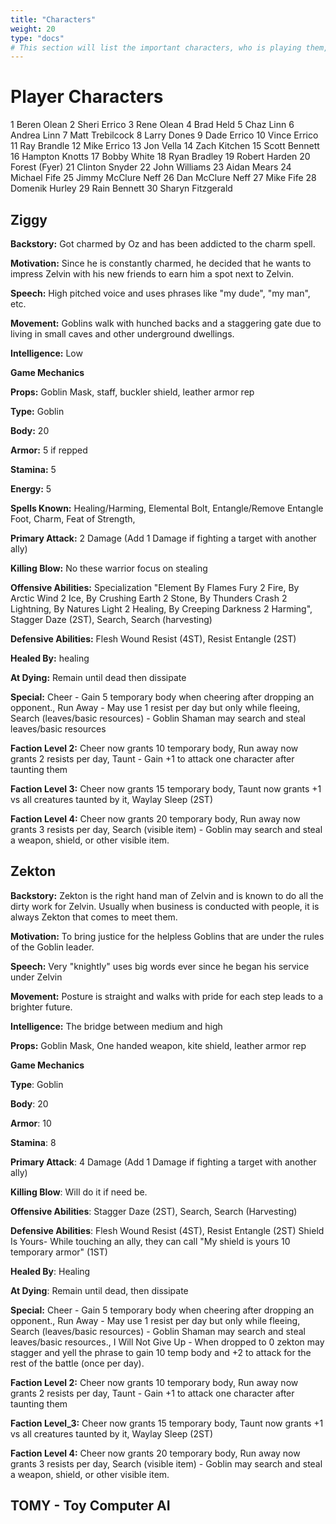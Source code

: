 ```yaml
---
title: "Characters"
weight: 20
type: "docs"
# This section will list the important characters, who is playing them, their backstory, and their journey as the game continues. This can be a place where players can see which characters are available to play. I would like a small section that is in some way protected via password or has a link to google docs that only certain players can access.
---
```


# Player Characters

1    Beren Olean
2    Sheri Errico
3    Rene Olean
4    Brad Held
5    Chaz Linn
6    Andrea Linn
7    Matt Trebilcock
8    Larry Dones
9    Dade Errico
10    Vince Errico
11    Ray Brandle
12    Mike Errico
13    Jon Vella
14    Zach Kitchen
15    Scott Bennett
16    Hampton Knotts
17    Bobby White
18    Ryan Bradley
19    Robert Harden
20    Forest (Fyer)
21    Clinton Snyder
22    John Williams
23    Aidan Mears
24    Michael Fife
25    Jimmy McClure Neff
26    Dan McClure Neff
27    Mike Fife
28    Domenik Hurley
29    Rain Bennett
30    Sharyn Fitzgerald

## **Ziggy**

**Backstory:** Got charmed by Oz and has been addicted to the charm spell. 

**Motivation:** Since he is constantly charmed, he decided that he wants to impress Zelvin with his new friends to earn him a spot next to Zelvin.

**Speech:** High pitched voice and uses phrases like "my dude", "my man", etc.

**Movement:** Goblins walk with hunched backs and a staggering gate due to living in small caves and other underground dwellings.

**Intelligence:** Low

**Game Mechanics**

**Props:** Goblin Mask, staff, buckler shield, leather armor rep

**Type:** Goblin 

**Body:** 20 

**Armor:** 5 if repped 

**Stamina:** 5 

**Energy:** 5 

**Spells Known:** Healing/Harming, Elemental Bolt, Entangle/Remove Entangle Foot, Charm, Feat of Strength,  

**Primary Attack:** 2 Damage (Add 1 Damage if fighting a target with another ally)   

**Killing Blow:** No these warrior focus on stealing 

**Offensive Abilities:** Specialization "Element By Flames Fury 2 Fire, By Arctic Wind 2 Ice, By Crushing Earth 2 Stone, By Thunders Crash 2 Lightning, By Natures Light 2 Healing, By  Creeping Darkness 2 Harming", Stagger Daze (2ST), Search, Search  (harvesting) 

**Defensive Abilities:** Flesh Wound Resist (4ST), Resist Entangle (2ST) 

**Healed By:** healing 

**At Dying:** Remain until dead then dissipate 

**Special:** Cheer - Gain 5 temporary body when cheering after dropping an opponent., Run  Away - May use 1 resist per day but only while fleeing, Search  (leaves/basic resources) - Goblin Shaman may search and steal  leaves/basic resources 

**Faction Level 2:** Cheer now grants 10 temporary body, Run away now grants 2 resists per day,  Taunt - Gain +1 to attack one character after taunting them 

**Faction Level 3:** Cheer now grants 15 temporary body, Taunt now grants +1 vs all creatures taunted by it, Waylay Sleep (2ST) 

**Faction Level 4:** Cheer now grants 20 temporary body, Run away now grants 3 resists per day,  Search (visible item) - Goblin may search and steal a weapon, shield, or other visible item.


## Zekton 

**Backstory:** Zekton is the right hand man of Zelvin and is known to do all the dirty work for Zelvin. Usually when business is conducted with people, it is always Zekton that comes to meet them.

**Motivation:** To bring justice for the helpless Goblins that are under the rules of the Goblin leader.

**Speech:** Very "knightly" uses big words ever since he began his service under Zelvin 

**Movement:** Posture is straight and walks with pride for each step leads to a brighter future.

**Intelligence:** The bridge between medium and high 

**Props:** Goblin Mask, One handed weapon, kite shield, leather armor rep

**Game Mechanics**

**Type**: Goblin 

**Body**: 20 

**Armor**: 10  

**Stamina**: 8 

**Primary Attack**: 4 Damage (Add 1 Damage if fighting a target with another ally)

**Killing Blow**: Will do it if need be. 

**Offensive Abilities**: Stagger Daze (2ST), Search, Search (Harvesting) 

**Defensive Abilities**: Flesh Wound Resist (4ST), Resist Entangle (2ST) Shield Is Yours- While touching an ally, they can call "My shield is yours 10 temporary armor"  (1ST) 

**Healed By**: Healing 

**At Dying**: Remain until dead, then dissipate

**Special:** Cheer - Gain 5 temporary body when cheering after dropping an opponent., Run  Away - May use 1 resist per day but only while fleeing, Search  (leaves/basic resources) - Goblin Shaman may search and steal  leaves/basic resources., I Will Not Give Up - When dropped to 0 zekton may stagger and yell the phrase to gain 10 temp body and +2 to attack for the rest of the battle (once per day). 

**Faction Level 2:** Cheer now grants 10 temporary body, Run away now grants 2 resists per day,  Taunt - Gain +1 to attack one character after taunting them 

**Faction Level_3:** Cheer now grants 15 temporary body, Taunt now grants +1 vs all creatures taunted by it, Waylay Sleep (2ST) 

**Faction Level 4:** Cheer now grants 20 temporary body, Run away now grants 3 resists per day,  Search (visible item) - Goblin may search and steal a weapon, shield, or other visible item.



## TOMY - Toy Computer AI
